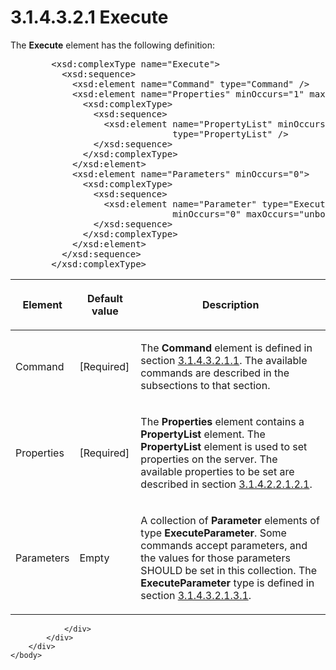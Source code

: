 <html dir="LTR" xmlns:mshelp="http://msdn.microsoft.com/mshelp" xmlns:ddue="http://ddue.schemas.microsoft.com/authoring/2003/5" xmlns:xlink="http://www.w3.org/1999/xlink" xmlns:tool="http://www.microsoft.com/tooltip">
    <head>
        <meta http-equiv="Content-Type" content="text/html; CHARSET=utf-8"></meta>
        <meta name="save" content="history"></meta>
        <title>3.1.4.3.2.1 Execute</title>
        <xml>
            <mshelp:toctitle title="3.1.4.3.2.1 Execute"></mshelp:toctitle>
            <mshelp:rltitle title="[MS-SSAS]: Execute"></mshelp:rltitle>
            <mshelp:keyword index="A" term="d4fc7522-6b6a-4716-b90b-61d39843911d"></mshelp:keyword>
            <mshelp:attr name="DCSext.ContentType" value="open specification"></mshelp:attr>
            <mshelp:attr name="AssetID" value="d4fc7522-6b6a-4716-b90b-61d39843911d"></mshelp:attr>
            <mshelp:attr name="TopicType" value="kbRef"></mshelp:attr>
            <mshelp:attr name="DCSext.Title" value="[MS-SSAS]: Execute" />
        </xml>
    </head>
    <body>
        <div id="header">
            <h1 class="heading">3.1.4.3.2.1 Execute</h1>
        </div>
        <div id="mainSection">
            <div id="mainBody">
                <div id="allHistory" class="saveHistory"></div>
                <div id="sectionSection0" class="section" name="collapseableSection">
                    

<p>The <b>Execute</b> element has the following definition:</p>

<dl>
<dd>
<div><pre>   &lt;xsd:complexType name=&quot;Execute&quot;&gt;
     &lt;xsd:sequence&gt;
       &lt;xsd:element name=&quot;Command&quot; type=&quot;Command&quot; /&gt;
       &lt;xsd:element name=&quot;Properties&quot; minOccurs=&quot;1&quot; maxOccurs=&quot;1&quot; &gt;
         &lt;xsd:complexType&gt;
           &lt;xsd:sequence&gt;
             &lt;xsd:element name=&quot;PropertyList&quot; minOccurs=&quot;0&quot; maxOccurs=&quot;1&quot; 
                          type=&quot;PropertyList&quot; /&gt;
           &lt;/xsd:sequence&gt;
         &lt;/xsd:complexType&gt;
       &lt;/xsd:element&gt;
       &lt;xsd:element name=&quot;Parameters&quot; minOccurs=&quot;0&quot;&gt;
         &lt;xsd:complexType&gt;
           &lt;xsd:sequence&gt;
             &lt;xsd:element name=&quot;Parameter&quot; type=&quot;ExecuteParameter&quot; 
                          minOccurs=&quot;0&quot; maxOccurs=&quot;unbounded&quot; /&gt;
           &lt;/xsd:sequence&gt;
         &lt;/xsd:complexType&gt;
       &lt;/xsd:element&gt;
     &lt;/xsd:sequence&gt;
   &lt;/xsd:complexType&gt;
</pre></div>
</dd></dl>

<table>
 <thead>
  <tr>
   <th>
   <p>Element</p>
   </th>
   <th>
   <p>Default value</p>
   </th>
   <th>
   <p>Description</p>
   </th>
  </tr>
 </thead>
 <tr>
  <td>
  <p>Command</p>
  </td>
  <td>
  <p>[Required]</p>
  </td>
  <td>
  <p>The <b>Command</b> element is defined in section <a href="6de53ae9-3dd3-4eba-b8ff-2c5421b5af5d.md">3.1.4.3.2.1.1</a>. The
  available commands are described in the subsections to that section.</p>
  </td>
 </tr>
 <tr>
  <td>
  <p>Properties</p>
  </td>
  <td>
  <p>[Required]</p>
  </td>
  <td>
  <p>The <b>Properties</b> element contains a <b>PropertyList</b>
  element. The <b>PropertyList</b> element is used to set properties on the
  server. The available properties to be set are described in section <a href="52e0b880-e2ff-49cd-b42e-db99b39faa54.md">3.1.4.2.2.1.2.1</a>.</p>
  </td>
 </tr>
 <tr>
  <td>
  <p>Parameters</p>
  </td>
  <td>
  <p>Empty</p>
  </td>
  <td>
  <p>A collection of <b>Parameter</b> elements of type <b>ExecuteParameter</b>.
  Some commands accept parameters, and the values for those parameters SHOULD
  be set in this collection. The <b>ExecuteParameter</b> type is defined in
  section <a href="18464f0e-5daa-46f8-bd17-b38ecb8a33bb.md">3.1.4.3.2.1.3.1</a>.</p>
  </td>
 </tr>
</table>

<p> </p>


                </div>
            </div>
        </div>
    </body>
</html>